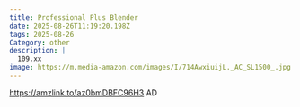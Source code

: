 ```yaml
---
title: Professional Plus Blender
date: 2025-08-26T11:19:20.198Z
tags: 2025-08-26
Category: other
description: |
  109.xx
image: https://m.media-amazon.com/images/I/714AwxiuijL._AC_SL1500_.jpg
---
```

https://amzlink.to/az0bmDBFC96H3
AD